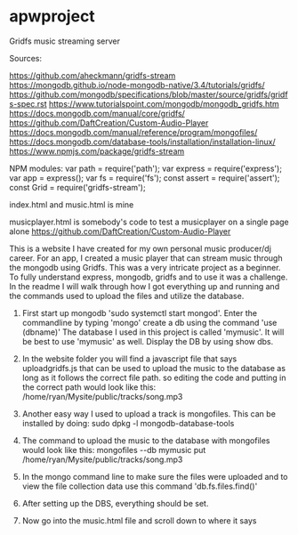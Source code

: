 # apwproject
Gridfs music streaming server

Sources:

https://github.com/aheckmann/gridfs-stream
https://mongodb.github.io/node-mongodb-native/3.4/tutorials/gridfs/
https://github.com/mongodb/specifications/blob/master/source/gridfs/gridfs-spec.rst
https://www.tutorialspoint.com/mongodb/mongodb_gridfs.htm
https://docs.mongodb.com/manual/core/gridfs/
https://github.com/DaftCreation/Custom-Audio-Player
https://docs.mongodb.com/manual/reference/program/mongofiles/
https://docs.mongodb.com/database-tools/installation/installation-linux/
https://www.npmjs.com/package/gridfs-stream

NPM modules:
var path = require('path');
var express = require('express');
var app = express();
var fs = require('fs');
const assert = require('assert');
const Grid = require('gridfs-stream');

index.html and music.html is mine

musicplayer.html is somebody's code to test a musicplayer on a single page alone
https://github.com/DaftCreation/Custom-Audio-Player


This is a website I have created for my own personal music producer/dj career.  For an app, I created a music player that can stream music through the mongodb using Gridfs.  This was a very intricate project as a beginner. To fully understand express, mongodb, gridfs and to use it was a challenge.  In the readme I will walk through how I got everything up and running and the commands used to upload the files and utilize the database.

1. First start up mongodb 'sudo systemctl start mongod'. Enter the commandline by typing 'mongo' create a db using the command 'use (dbname)' The database I used in this project is called 'mymusic'. It will be best to use 'mymusic' as well. Display the DB by using show dbs.
2. In the website folder you will find a javascript file that says uploadgridfs.js that can be used to upload the music to the database as long as it follows the correct file path. so editing the code and putting in the correct path would look like this: /home/ryan/Mysite/public/tracks/song.mp3

3. Another easy way I used to upload a track is mongofiles. This can be installed by doing: sudo dpkg -l mongodb-database-tools

4. The command to upload the music to the database with mongofiles would look like this: mongofiles --db mymusic put /home/ryan/Mysite/public/tracks/song.mp3

5. In the mongo command line to make sure the files were uploaded and to view the file collection data use this command 'db.fs.files.find()'

6. After setting up the DBS, everything should be set.

7. Now go into the music.html file and scroll down to where it says <script type="text/javascript">.  Under it should be an Array called var songs.
  
8. In order for the .html file to receive the uploaded music file and stream it you need to edit in the relative path of the object in the database.

9. Now you need to go back to the mongo commandline use the earlier command db.fs.files.find() to show the music files uploaded and copy the objects _id
it will look like this "_id" : ObjectId("5fc990a81d41c883f3b4d7a1"),  take the string 5fc990a81d41c883f3b4d7a1 and go back var song array and add in the files
object ID to the string.  it should look like this "/public/track/5fc990a81d41c883f3b4d7a1"

10. Now you are ready to start the server and app up.

11. Go to the folder Mysite/  type in node app.js  the server should start and connect to the DB

12. Go to localhost:3000  click on the music link and your song should start playing. If not click on the pause button.
If the title of the file is displaying /public/track/5fc990a81d41c883f3b4d7a1  then you can go into the code in music.html and edit this code to add the right title
  
  	if (currentSong == 0)
		{

			songTitle.textContent = "song1";
		}
		if (currentSong == 1)
		{
			songTitle.textContent = "song2";
		}
		if (currentSong == 2)
		{
			songTitle.textContent = "song3";
		}
		
    
  I didnt have the time to figure out how to read the file name properly and not the string from the array. So this was a quick fix


 Go to the command terminal in linux and folder path of Mysite/ and type in node app.js.  The web server should start and connect to the mongodb.

